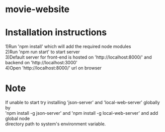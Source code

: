 # movie-website

# Installation instructions

1)Run 'npm install' which will add the required node modules<br />
2)Run 'npm run start' to start server<br />
3)Default server for front-end is hosted on 'http://localhost:8000/' and backend on 'http://localhost:3000'<br />
4)Open 'http://localhost:8000/' url on browser<br />

# Note

If unable to start try installing 'json-server' and 'local-web-server' globally by<br />
'npm install -g  json-server' and 'npm install -g  local-web-server' and add global node <br />
directory path to system's environment variable.